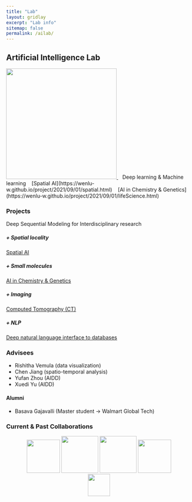 ```yaml
---
title: "Lab"
layout: gridlay
excerpt: "Lab info"
sitemap: false
permalink: /ailab/
---
```


## Artificial Intelligence Lab

<a href="https://wenlu-w.github.io/">
        <img src="{{ site.url }}{{ site.baseurl }}/images/AIserver.jpeg" style="width: 300px; box-shadow: none">
</a>&nbsp;&nbsp;
Deep learning & Machine learning &nbsp;&nbsp; [Spatial AI](https://wenlu-w.github.io/project/2021/09/01/spatial.html) &nbsp;&nbsp; [AI in Chemistry & Genetics](https://wenlu-w.github.io/project/2021/09/01/lifeScience.html) 


### Projects

Deep Sequential Modeling for Interdisciplinary research 

##### + Spatial locality

<ins>[Spatial AI](https://wenlu-w.github.io/project/2021/09/01/spatial.html)</ins>

##### + Small molecules 

<ins>[AI in Chemistry & Genetics](https://wenlu-w.github.io/project/2021/09/01/lifeScience.html)</ins>

##### + Imaging

<ins>[Computed Tomography (CT)]()</ins>

##### + NLP

<ins>[Deep natural language interface to databases](https://wenlu-w.github.io/project/2021/01/01/NLIDB.html)</ins>


<!--
<center><figure class="second">
  <img src="{{ site.url }}{{ site.baseurl }}/images/lab1.jpg" style="width: 400px; height: 250px">
  <img src="{{ site.url }}{{ site.baseurl }}/images/lab2.jpg" style="width: 400px; height: 250px">
</figure></center>
-->

### Advisees

- Rishitha Vemula (data visualization)
- Chen Jiang (spatio-temporal analysis)
- Yufan Zhou (AIDD)
- Xuedi Yu (AIDD)

#### Alumni
- Basava Gajavalli (Master student -> Walmart Global Tech)

### Current & Past Collaborations

<center><figure class="fifth">
  <img src="{{ site.url }}{{ site.baseurl }}/images/wework.png" style="width: 90px; box-shadow: none">
  <img src="{{ site.url }}{{ site.baseurl }}/images/microsoft.png" style="width: 100px; box-shadow: none">
  <img src="{{ site.url }}{{ site.baseurl }}/images/instacart.png" style="width: 100px; box-shadow: none">
  <img src="{{ site.url }}{{ site.baseurl }}/images/biogen.jpeg" style="width: 90px; box-shadow: none">
  <img src="{{ site.url }}{{ site.baseurl }}/images/cornell.png" style="width: 60px; box-shadow: none">
</figure></center>

